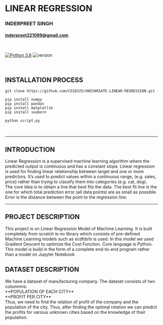 # **LINEAR REGRESSION**

### INDERPREET SINGH  
#### inderpreet221099@gmail.com
<br>

[![Python 3.6](https://img.shields.io/badge/python-3.6-blue.svg)](https://www.python.org/downloads/release/python-360/)
![version](https://img.shields.io/badge/version-1.0.0-blue)

<br>

## INSTALLATION PROCESS
```
git clone https://github.com/CO18325/UNIVARIATE-LINEAR-REGRESSION.git

pip install numpy
pip install pandas
pip install matplotlib
pip install seaborn

python script.py

```
<br>
<hr>

## INTRODUCTION

<p>
Linear Regression is a supervised machine learning algorithm where the predicted output is continuous and has a constant slope. Linear regression is used for finding linear relationship between target and one or more predictors. It’s used to predict values within a continuous range, (e.g. sales, price) rather than trying to classify them into categories (e.g. cat, dog).<br>
The core idea is to obtain a line that best fits the data. The best fit line is the one for which total prediction error (all data points) are as small as possible. Error is the distance between the point to the regression line.  
</p>
<hr>

## PROJECT DESCRIPTION

<p>
This project is on Linear Regression Model of Machine Learning. It is built completely from scratch ie no library which consists of pre-defined Machine Learning models such as scdfdsfs is used. In this model we used Gradient Descent to optimize the Cost Function. Core language is Python. This model is build in the form of a complete end-to-end program rather than a model on Jupyter Notebook
</p>

## DATASET DESCRIPTION

<p>
We have a dataset of manufacturing company. The dataset consists of two colummns:<br>
  **POPULATION OF EACH CITY**<br>
  **PROFIT PER CITY**<br>
Thus, we need to find the relation of profit of the company and the population of the city. Thus, after finding the optimal relation we can predict the profits for various unknown cities based on the knowledge of their population. 
</p>
